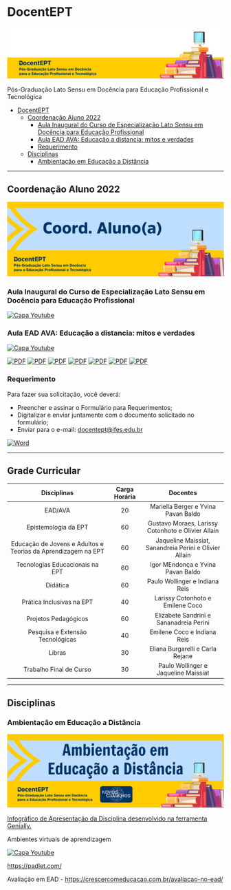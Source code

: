 # DocentEPT

[![Banner DocentEPT](assets/banner_docentept.png)](https://ava.cefor.ifes.edu.br)

Pós-Graduação Lato Sensu em Docência para Educação Profissional e Tecnológica

<!-- TOC -->

- [DocentEPT](#docentept)
    - [Coordenação Aluno 2022](#coordena%C3%A7%C3%A3o-aluno-2022)
        - [Aula Inaugural do Curso de Especialização Lato Sensu em Docência para Educação Profissional](#aula-inaugural-do-curso-de-especializa%C3%A7%C3%A3o-lato-sensu-em-doc%C3%AAncia-para-educa%C3%A7%C3%A3o-profissional)
        - [Aula EAD AVA: Educação a distancia: mitos e verdades](#aula-ead-ava-educa%C3%A7%C3%A3o-a-distancia-mitos-e-verdades)
        - [Requerimento](#requerimento)
    - [Disciplinas](#disciplinas)
        - [Ambientação em Educação a Distância](#ambienta%C3%A7%C3%A3o-em-educa%C3%A7%C3%A3o-a-dist%C3%A2ncia)

<!-- /TOC -->

---

## Coordenação Aluno 2022

[![Banner Ambientação em Educação a Distância](assets/banner_coordenacao.png)](https://ava.cefor.ifes.edu.br/course/view.php?id=27163)

### Aula Inaugural do Curso de Especialização Lato Sensu em Docência para Educação Profissional

[![Capa Youtube](https://img.youtube.com/vi/k4BquTn1h34/mqdefault.jpg)](https://www.youtube.com/watch?v=k4BquTn1h34)

### Aula EAD AVA: Educação a distancia: mitos e verdades

[![Capa Youtube](https://img.youtube.com/vi/CqBNkek2FVM/mqdefault.jpg)](https://www.youtube.com/watch?v=CqBNkek2FVM)

[![PDF](https://img.shields.io/badge/AULA_INAUGURAL-EC1C24?style=for-the-badge&logo=AdobeAcrobatReader&logoColor=white)](assets/aula_inaugural_12_05_2022.pdf) [![PDF](https://img.shields.io/badge/CRONOGRAMA_DAS_DISCIPLINAS-EC1C24?style=for-the-badge&logo=AdobeAcrobatReader&logoColor=white)](assets/Cronograma_das_disciplinas_2022.pdf) [![PDF](https://img.shields.io/badge/CALENDARIO_ACADEMICO-EC1C24?style=for-the-badge&logo=AdobeAcrobatReader&logoColor=white)](assets/Calendario_Academico_2022.pdf) [![PDF](https://img.shields.io/badge/DISTRIBUICAO_DA_EQUIPE_POR_POLO-EC1C24?style=for-the-badge&logo=AdobeAcrobatReader&logoColor=white)](assets/coordenadores_diversos_Mediadores_2022.pdf) [![PDF](https://img.shields.io/badge/PROJETO_PEDAGOGICO-EC1C24?style=for-the-badge&logo=AdobeAcrobatReader&logoColor=white)](assets/projeto_pedagogico.pdf) [![PDF](https://img.shields.io/badge/INSTRUÇÕES_NORMATIVAS-EC1C24?style=for-the-badge&logo=AdobeAcrobatReader&logoColor=white)](assets/instrucoes_normativas_2022.pdf) [![PDF](https://img.shields.io/badge/MANUAL_DO_ALUNO-EC1C24?style=for-the-badge&logo=AdobeAcrobatReader&logoColor=white)](assets/Manual_do_Aluno.pdf)

### Requerimento 

Para fazer sua solicitação, você deverá:

- Preencher e assinar o Formulário para Requerimentos;
- Digitalizar e enviar juntamente com o documento solicitado no formulário;
- Enviar para o e-mail: docentept@ifes.edu.br

[![Word](https://img.shields.io/badge/MODELO_DE_REQUERIMENTO-2B579A?style=for-the-badge&logo=MicrosoftWord&logoColor=white)](assets/Modelo_de_Requerimento.doc)

---

## Grade Curricular

|                        **Disciplinas**                        | **Carga Horária** |                      **Docentes**                      |
|:-------------------------------------------------------------:|:-----------------:|:------------------------------------------------------:|
|                            EAD/AVA                            |         20        | Mariella Berger e Yvina Pavan Baldo                    |
|                      Epistemologia da EPT                     |         60        | Gustavo Moraes, Larissy Cotonhoto e Olivier Allain     |
| Educação de Jovens e Adultos e Teorias da Aprendizagem na EPT |         60        | Jaqueline Maissiat, Sanandreia Perini e Olivier Allain |
|                Tecnologias Educacionais na EPT                |         60        | Igor MEndonça e Yvina Pavan Baldo                      |
|                            Didática                           |         60        | Paulo Wollinger e Indiana Reis                         |
|                   Prática Inclusivas na EPT                   |         40        | Larissy Cotonhoto e Emilene Coco                       |
|                      Projetos Pedagógicos                     |         60        | Elizabete Sandrini e Sananadreia Perini                |
|                Pesquisa e Extensão Tecnológicas               |         40        | Emilene Coco e Indiana Reis                            |
|                             Libras                            |         30        | Eliana Burgarelli e Carla Rejane                       |
|                    Trabalho Final de Curso                    |         30        | Paulo Wollinger e Jaqueline Maissiat                   |

---

## Disciplinas

### Ambientação em Educação a Distância

[![Banner Ambientação em Educação a Distância](assets/banner_ambientacao_em_educacao_a_distancia.png)](https://ava.cefor.ifes.edu.br/course/view.php?id=27101)

[Infográfico de Apresentação da Disciplina desenvolvido na ferramenta Genially.](https://view.genial.ly/62558271050f22001205fbcb/interactive-content-ead-ava-20221-docentep)

Ambientes virtuais de aprendizagem

[![Capa Youtube](https://img.youtube.com/vi/NTkq4rsf5oE/mqdefault.jpg)](https://www.youtube.com/watch?v=NTkq4rsf5oE)

https://padlet.com/

Avaliação em EAD - https://crescercomeducacao.com.br/avaliacao-no-ead/
